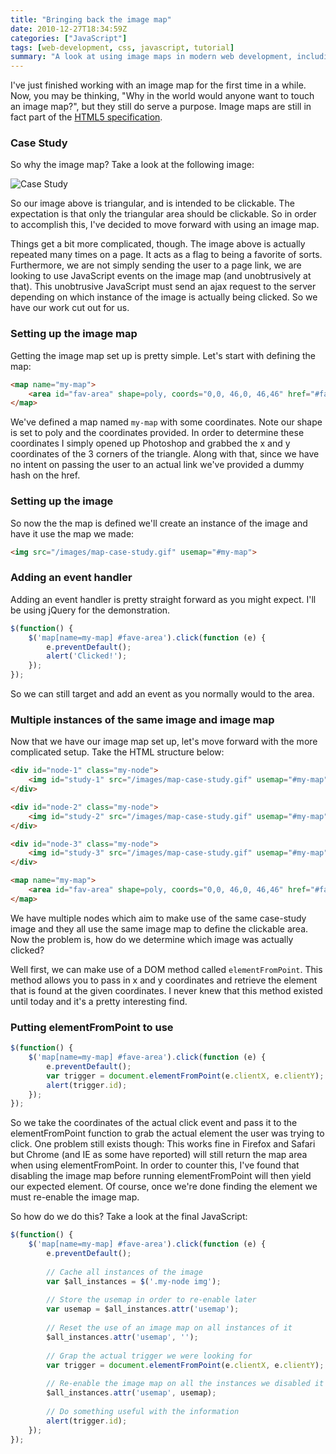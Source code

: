 ```yaml
---
title: "Bringing back the image map"
date: 2010-12-27T18:34:59Z
categories: ["JavaScript"]
tags: [web-development, css, javascript, tutorial]
summary: "A look at using image maps in modern web development, including a case study on creating clickable triangular areas, handling multiple instances of the same image map, and using JavaScript to determine which image was clicked."
---
```


I've just finished working with an image map for the first time in a while. Now, you may be thinking, "Why in the world would anyone want to touch an image map?", but they still do serve a purpose. Image maps are still in fact part of the [HTML5 specification](http://www.whatwg.org/specs/web-apps/current-work/multipage/the-map-element.html#image-map).

### Case Study
So why the image map? Take a look at the following image:

![Case Study](/images/map-case-study.gif)

So our image above is triangular, and is intended to be clickable.  The expectation is that only the triangular area should be clickable. So in order to accomplish this, I've decided to move forward with using an image map.

Things get a bit more complicated, though. The image above is actually repeated many times on a page. It acts as a flag to being a favorite of sorts. Furthermore, we are not simply sending the user to a page link, we are looking to use JavaScript events on the image map (and unobtrusively at that). This unobtrusive JavaScript must send an ajax request to the server depending on which instance of the image is actually being clicked. So we have our work cut out for us.

### Setting up the image map
Getting the image map set up is pretty simple. Let's start with defining the map:

``` html
<map name="my-map">
    <area id="fav-area" shape=poly, coords="0,0, 46,0, 46,46" href="#fav"> 
</map>
```

We've defined a map named `my-map` with some coordinates. Note our shape is set to poly and the coordinates provided. In order to determine these coordinates I simply opened up Photoshop and grabbed the x and y coordinates of the 3 corners of the triangle. Along with that, since we have no intent on passing the user to an actual link we've provided a dummy hash on the href.

### Setting up the image
So now the the map is defined we'll create an instance of the image and have it use the map we made:

``` html
<img src="/images/map-case-study.gif" usemap="#my-map">
```

### Adding an event handler
Adding an event handler is pretty straight forward as you might expect. I'll be using jQuery for the demonstration.

``` javascript
$(function() {
	$('map[name=my-map] #fave-area').click(function (e) {
		e.preventDefault();
		alert('Clicked!');
	});
});
```

So we can still target and add an event as you normally would to the area.

### Multiple instances of the same image and image map
Now that we have our image map set up, let's move forward with the more complicated setup.  Take the HTML structure below:

``` html
<div id="node-1" class="my-node">
	<img id="study-1" src="/images/map-case-study.gif" usemap="#my-map">
</div>

<div id="node-2" class="my-node">
	<img id="study-2" src="/images/map-case-study.gif" usemap="#my-map">
</div>

<div id="node-3" class="my-node">
	<img id="study-3" src="/images/map-case-study.gif" usemap="#my-map">
</div>

<map name="my-map">
	<area id="fav-area" shape=poly, coords="0,0, 46,0, 46,46" href="#fav">
</map>
```

We have multiple nodes which aim to make use of the same case-study image and they all use the same image map to define the clickable area. Now the problem is, how do we determine which image was actually clicked?

Well first, we can make use of a DOM method called `elementFromPoint`. This method allows you to pass in x and y coordinates and retrieve the element that is found at the given coordinates. I never knew that this method existed until today and it's a pretty interesting find.

### Putting elementFromPoint to use

``` javascript
$(function() {
	$('map[name=my-map] #fave-area').click(function (e) {
		e.preventDefault();
		var trigger = document.elementFromPoint(e.clientX, e.clientY);
		alert(trigger.id);
	});
});
```

So we take the coordinates of the actual click event and pass it to the elementFromPoint function to grab the actual element the user was trying to click.  One problem still exists though: This works fine in Firefox and Safari but Chrome (and IE as some have reported) will still return the map area when using elementFromPoint.  In order to counter this, I've found that disabling the image map before running elementFromPoint will then yield our expected element. Of course, once we're done finding the element we must re-enable the image map.

So how do we do this? Take a look at the final JavaScript:

``` javascript
$(function() {
	$('map[name=my-map] #fave-area').click(function (e) {
		e.preventDefault();
		
		// Cache all instances of the image
		var $all_instances = $('.my-node img');
		
		// Store the usemap in order to re-enable later
		var usemap = $all_instances.attr('usemap');
		
		// Reset the use of an image map on all instances of it
		$all_instances.attr('usemap', '');
		
		// Grap the actual trigger we were looking for
		var trigger = document.elementFromPoint(e.clientX, e.clientY);
		
		// Re-enable the image map on all the instances we disabled it on
		$all_instances.attr('usemap', usemap);
		
		// Do something useful with the information
		alert(trigger.id);
	});
});
```
